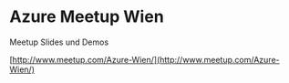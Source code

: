 # Azure Meetup Wien 

Meetup Slides und Demos

[http://www.meetup.com/Azure-Wien/](http://www.meetup.com/Azure-Wien/)
